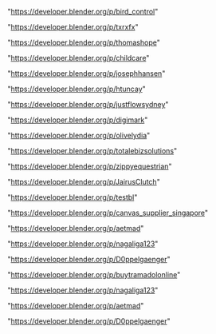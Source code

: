 "https://developer.blender.org/p/bird_control"

"https://developer.blender.org/p/txrxfx"

"https://developer.blender.org/p/thomashope"

"https://developer.blender.org/p/childcare"

"https://developer.blender.org/p/josephhansen"

"https://developer.blender.org/p/htuncay"

"https://developer.blender.org/p/justflowsydney"

"https://developer.blender.org/p/digimark"

"https://developer.blender.org/p/olivelydia"

"https://developer.blender.org/p/totalebizsolutions"

"https://developer.blender.org/p/zippyequestrian"

"https://developer.blender.org/p/JairusClutch"

"https://developer.blender.org/p/testbl"

"https://developer.blender.org/p/canvas_supplier_singapore"

"https://developer.blender.org/p/aetmad"

"https://developer.blender.org/p/nagaliga123"

"https://developer.blender.org/p/D0ppelgaenger"

 
"https://developer.blender.org/p/buytramadolonline"


"https://developer.blender.org/p/nagaliga123"


"https://developer.blender.org/p/aetmad"


"https://developer.blender.org/p/D0ppelgaenger"


 
